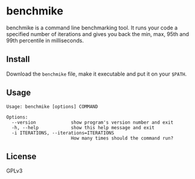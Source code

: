 benchmike
=========

benchmike is a command line benchmarking tool.  It runs your code a specified
number of iterations and gives you back the min, max, 95th and 99th percentile
in milliseconds.

Install
-------

Download the `benchmike` file, make it executable and put it on your `$PATH`.

Usage
-----

    Usage: benchmike [options] COMMAND

    Options:
      --version             show program's version number and exit
      -h, --help            show this help message and exit
      -i ITERATIONS, --iterations=ITERATIONS
                            How many times should the command run?

License
-------

GPLv3
